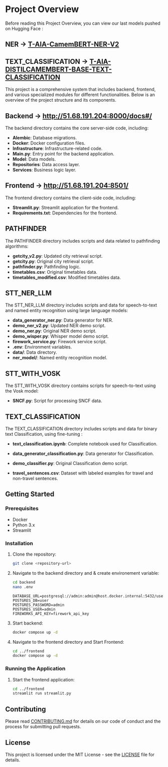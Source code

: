 # Project Overview

Before reading this Project Overview, you can view our last models pushed on Hugging Face :

## NER -> [T-AIA-CamemBERT-NER-V2](https://huggingface.co/Crysy-rthomas/T-AIA-CamemBERT-NER-V2)

## TEXT_CLASSIFICATION -> [T-AIA-DISTILCAMEMBERT-BASE-TEXT-CLASSIFICATION](https://huggingface.co/InesPL84/T-AIA-DISTILCAMEMBERT-BASE-TEXT-CLASSIFICATION)

This project is a comprehensive system that includes backend, frontend, and various specialized modules for different functionalities. Below is an overview of the project structure and its components.

## Backend -> http://51.68.191.204:8000/docs#/

The backend directory contains the core server-side code, including:

- **Alembic**: Database migrations.
- **Docker**: Docker configuration files.
- **Infrastructure**: Infrastructure-related code.
- **Main.py**: Entry point for the backend application.
- **Model**: Data models.
- **Repositories**: Data access layer.
- **Services**: Business logic layer.

## Frontend -> http://51.68.191.204:8501/

The frontend directory contains the client-side code, including:

- **Streamlit.py**: Streamlit application for the frontend.
- **Requirements.txt**: Dependencies for the frontend.

## PATHFINDER

The PATHFINDER directory includes scripts and data related to pathfinding algorithms:

- **getcity_v2.py**: Updated city retrieval script.
- **getcity.py**: Original city retrieval script.
- **pathfinder.py**: Pathfinding logic.
- **timetables.csv**: Original timetables data.
- **timetables_modified.csv**: Modified timetables data.

## STT_NER_LLM

The STT_NER_LLM directory includes scripts and data for speech-to-text and named entity recognition using large language models:

- **data_generator_ner.py**: Data generator for NER.
- **demo_ner_v2.py**: Updated NER demo script.
- **demo_ner.py**: Original NER demo script.
- **demo_wisper.py**: Whisper model demo script.
- **firework_service.py**: Firework service script.
- **.env**: Environment variables.
- **data/**: Data directory.
- **ner_model/**: Named entity recognition model.

## STT_WITH_VOSK

The STT_WITH_VOSK directory contains scripts for speech-to-text using the Vosk model:

- **SNCF.py**: Script for processing SNCF data.

## TEXT_CLASSIFICATION

The TEXT_CLASSIFICATION directory includes scripts and data for binary text Classification, using fine-tuning :

- **text_classification.ipynb**: Complete notebook used for Classification.

- **data_generator_classification.py**: Data generator for Classification.

- **demo_classifier.py**: Original Classification demo script.

- **travel_sentences.csv**: Dataset with labeled examples for travel and non-travel sentences.

## Getting Started

### Prerequisites

- Docker
- Python 3.x
- Streamlit

### Installation

1. Clone the repository:
    ```sh
    git clone <repository-url>
    ```

2. Navigate to the backend directory and & create environement variable:
    ```sh
    cd backend
    nano .env
    ```
    ```
    DATABASE_URL=postgresql://admin:admin@host.docker.internal:5432/user
    POSTGRES_DB=user
    POSTGRES_PASSWORD=admin
    POSTGRES_USER=admin
    FIREWORKS_API_KEY=firework_api_key
    ```

3.  Start backend:
    ```sh
    docker compose up -d
    ```

4. Navigate to the frontend directory and Start Frontend:
    ```sh
    cd ../frontend
    docker compose up -d
    ```

### Running the Application

1. Start the frontend application:
    ```sh
    cd ../frontend
    streamlit run streamlit.py
    ```

## Contributing

Please read [CONTRIBUTING.md](CONTRIBUTING.md) for details on our code of conduct and the process for submitting pull requests.

## License

This project is licensed under the MIT License - see the [LICENSE](LICENSE) file for details.
